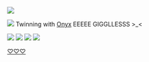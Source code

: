 ![](https://komarev.com/ghpvc/?username=your-github-username&color=dc143c)

![](https://i.imgur.com/791JPyq.jpeg) 
Twinning with [Onyx](https://github.com/undeadlost) EEEEE GIGGLLESSS >_<

![](https://i.imgur.com/ZAUkaCx.png)
![](https://i.imgur.com/Wqv9r62.png)
![](https://i.imgur.com/k1lVUUl.webp) 
![](https://i.imgur.com/waq0wP3.png)

[♡♡♡](https://open.spotify.com/track/5lWSa1rmuSL6OBPOnkAqoa?si=wjWeidVLReGvyl68q6Tqjw)
